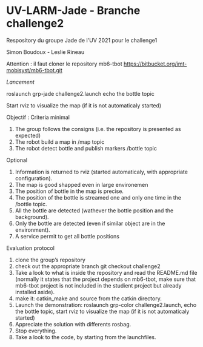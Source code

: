 # UV-LARM-Jade - Branche challenge2
Respository du groupe Jade de l'UV 2021 pour le challenge1

Simon Boudoux - Leslie Rineau

Attention : il faut cloner le repository mb6-tbot
https://bitbucket.org/imt-mobisyst/mb6-tbot.git

_Lancement_

roslaunch grp-jade challenge2.launch
echo the bottle topic

Start rviz to visualize the map (if it is not automaticaly started)

Objectif :
Criteria
minimal
1. The group follows the consigns (i.e. the repository is presented as expected)
2. The robot build a map in /map topic
3. The robot detect bottle and publish markers /bottle topic

Optional
1. Information is returned to rviz (started automaticaly, with appropriate configuration).
2. The map is good shapped even in large environemen
3. The position of bottle in the map is precise.
4. The position of the bottle is streamed one and only one time in the /bottle topic.
5. All the bottle are detected (wathever the bottle position and the background).
6. Only the bottle are detected (even if similar object are in the environment).
7. A service permit to get all bottle positions

Evaluation protocol
1. clone the group’s repository
2. check out the appropriate branch git checkout challenge2
3. Take a look to what is inside the repository and read the README.md file (normally it states that the project depends on mb6-tbot, make sure that mb6-tbot project is not included in the studient project but already installed aside).
4. make it: catkin_make and source from the catkin directory.
5. Launch the demonstration: roslaunch grp-color challenge2.launch, echo the bottle topic, start rviz to visualize the map (if it is not automaticaly started)
6. Appreciate the solution with differents rosbag.
7. Stop everything.
8. Take a look to the code, by starting from the launchfiles.

